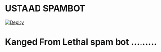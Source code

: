 # USTAAD SPAMBOT
[![Deploy](https://www.herokucdn.com/deploy/button.svg)](https://dashboard.heroku.com/new?template=https://github.com/Javes786/USTAADSPAMBOT)

# Kanged From Lethal spam bot .........
